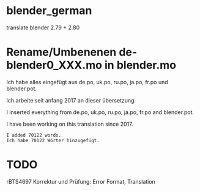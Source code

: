 # blender_german
translate blender 2.79 + 2.80

# Rename/Umbenenen de-blender0_XXX.mo in blender.mo

Ich habe alles eingefügt aus de.po, uk.po, ru.po, ja.po, fr.po und blender.pot.

Ich arbeite seit anfang 2017 an dieser übersetzung.


I inserted everything from de.po, uk.po, ru.po, ja.po, fr.po and blender.pot.

I have been working on this translation since 2017. 

    I added 70122 words. 
    Ich habe 70122 Wörter hinzugefügt.


# TODO

rBTS4697 Korrektur und Prüfung: Error Format, Translation
